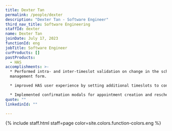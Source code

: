 ```yaml
---
title: Dexter Tan
permalink: /people/dexter
description: "Dexter Tan - Software Engineer"
third_nav_title: Software Engineering
staffId: dexter
name: Dexter Tan
joinDate: July 17, 2023
functionId: eng
jobTitle: Software Engineer
curProducts: []
pastProducts:
  - HAS
accomplishments: >-
  * Performed intra- and inter-timeslot validation on change in the schedule
  management form. 

  * improved HAS user experience by setting additional timeslots to continue from the end of the previous selection.

  * Implemented confirmation modals for appointment creation and rescheduling in HAS
quote: ""
linkedinId: ""

---
```


{% include staff.html staff=page color=site.colors.function-colors.eng %}
